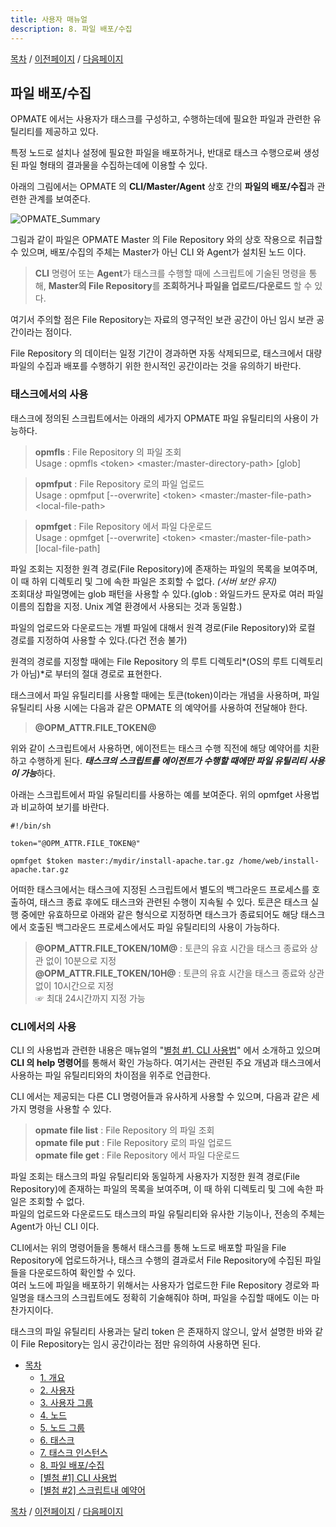 ```yaml
---
title: 사용자 매뉴얼
description: 8. 파일 배포/수집
---
```


[목차](UserManual.md) / [이전페이지](UserManual7.md) / [다음페이지](UserManual9.md)

## 파일 배포/수집

OPMATE 에서는 사용자가 태스크를 구성하고, 수행하는데에 필요한 파일과 관련한 유틸리티를 제공하고 있다.

특정 노드로 설치나 설정에 필요한 파일을 배포하거나, 반대로 태스크 수행으로써 생성된 파일 형태의 결과물을 수집하는데에 이용할 수 있다.

아래의 그림에서는 OPMATE 의 **CLI/Master/Agent** 상호 간의 **파일의 배포/수집**과 관련한 관계를 보여준다.

![OPMATE_Summary](../../img/opmate-file-summary.png)

그림과 같이 파일은 OPMATE Master 의 File Repository 와의 상호 작용으로 취급할 수 있으며, 배포/수집의 주체는 Master가 아닌 CLI 와 Agent가 설치된 노드 이다.

>**CLI** 명령어 또는 **Agent**가 태스크를 수행할 때에 스크립트에 기술된 명령을 통해, **Master의 File Repository**를 **조회하거나 파일을 업로드/다운로드** 할 수 있다.

여기서 주의할 점은 File Repository는 자료의 영구적인 보관 공간이 아닌 임시 보관 공간이라는 점이다.

File Repository 의 데이터는 일정 기간이 경과하면 자동 삭제되므로, 태스크에서 대량 파일의 수집과 배포를 수행하기 위한 한시적인 공간이라는 것을 유의하기 바란다.

### 태스크에서의 사용

태스크에 정의된 스크립트에서는 아래의 세가지 OPMATE 파일 유틸리티의 사용이 가능하다.

>**opmfls** : File Repository 의 파일 조회<br>
>Usage : opmfls &lt;token&gt; &lt;master:/master-directory-path&gt; [glob]

>**opmfput** : File Repository 로의 파일 업로드<br>
Usage : opmfput [--overwrite] &lt;token&gt; &lt;master:/master-file-path&gt; &lt;local-file-path&gt;

>**opmfget** : File Repository 에서 파일 다운로드<br>
Usage : opmfget [--overwrite] &lt;token&gt; &lt;master:/master-file-path&gt; [local-file-path]

파일 조회는 지정한 원격 경로(File Repository)에 존재하는 파일의 목록을 보여주며, 이 때 하위 디렉토리 및 그에 속한 파일은 조회할 수 없다. *(서버 보안 유지)*<br>
조회대상 파일명에는 glob 패턴을 사용할 수 있다.(glob : 와일드카드 문자로 여러 파일 이름의 집합을 지정. Unix 계열 환경에서 사용되는 것과 동일함.)

파일의 업로드와 다운로드는 개별 파일에 대해서 원격 경로(File Repository)와 로컬 경로를 지정하여 사용할 수 있다.(다건 전송 불가)

원격의 경로를 지정할 때에는 File Repository 의 루트 디렉토리*(OS의 루트 디렉토리가 아님)*로 부터의 절대 경로로 표현한다.

태스크에서 파일 유틸리티를 사용할 때에는 토큰(token)이라는 개념을 사용하며, 파일 유틸리티 사용 시에는 다음과 같은 OPMATE 의 예약어를 사용하여 전달해야 한다.

>**@OPM_ATTR.FILE_TOKEN@**

위와 같이 스크립트에서 사용하면, 에이전트는 태스크 수행 직전에 해당 예약어를 치환하고 수행하게 된다.
***태스크의 스크립트를 에이전트가 수행할 때에만 파일 유틸리티 사용이 가능***하다.

아래는 스크립트에서 파일 유틸리티를 사용하는 예를 보여준다. 위의 opmfget 사용법과 비교하여 보기를 바란다.

```
#!/bin/sh

token="@OPM_ATTR.FILE_TOKEN@"

opmfget $token master:/mydir/install-apache.tar.gz /home/web/install-apache.tar.gz
```

어떠한 태스크에서는 태스크에 지정된 스크립트에서 별도의 백그라운드 프로세스를 호출하여, 태스크 종료 후에도 태스크와 관련된 수행이 지속될 수 있다.
토큰은 태스크 실행 중에만 유효하므로 아래와 같은 형식으로 지정하면 태스크가 종료되어도 해당 태스크에서 호출된 백그라운드 프로세스에서도 파일 유틸리티의 사용이 가능하다.

>**@OPM_ATTR.FILE_TOKEN/10M@** : 토큰의 유효 시간을 태스크 종료와 상관 없이 10분으로 지정<br>
>**@OPM_ATTR.FILE_TOKEN/10H@** : 토큰의 유효 시간을 태스크 종료와 상관 없이 10시간으로 지정<br>
>☞ 최대 24시간까지 지정 가능

### CLI에서의 사용

CLI 의 사용법과 관련한 내용은 매뉴얼의 "[별첨 #1. CLI 사용법](UserManual9.md)" 에서 소개하고 있으며 **CLI 의 help 명령어**를 통해서 확인 가능하다.
여기서는 관련된 주요 개념과 태스크에서 사용하는 파일 유틸리티와의 차이점을 위주로 언급한다.

CLI 에서는 제공되는 다른 CLI 명령어들과 유사하게 사용할 수 있으며, 다음과 같은 세 가지 명령을 사용할 수 있다.

>**opmate file list** : File Repository 의 파일 조회<br>
>**opmate file put** : File Repository 로의 파일 업로드<br>
>**opmate file get** : File Repository 에서 파일 다운로드

파일 조회는 태스크의 파일 유틸리티와 동일하게 사용자가 지정한 원격 경로(File Repository)에 존재하는 파일의 목록을 보여주며, 이 때 하위 디렉토리 및 그에 속한 파일은 조회할 수 없다.<br>
파일의 업로드와 다운로드도 태스크의 파일 유틸리티와 유사한 기능이나, 전송의 주체는 Agent가 아닌 CLI 이다.

CLI에서는 위의 명령어들을 통해서 태스크를 통해 노드로 배포할 파일을 File Repository에 업로드하거나, 태스크 수행의 결과로서 File Repository에 수집된 파일들을 다운로드하여 확인할 수 있다.<br>
여러 노드에 파일을 배포하기 위해서는 사용자가 업로드한 File Repository 경로와 파일명을 태스크의 스크립트에도 정확히 기술해줘야 하며, 파일을 수집할 때에도 이는 마찬가지이다.

태스크의 파일 유틸리티 사용과는 달리 token 은 존재하지 않으니, 앞서 설명한 바와 같이 File Repository는 임시 공간이라는 점만 유의하여 사용하면 된다.

<!-- Floating Menu -->
<link rel="stylesheet" type="text/css" href="/assets/css/common.css" />
<div class="usermanual-menu">
	<ul>
		<!--li><a href="#">이전</a></li-->
		<li><a href="#">목차</a>
			<ul>
				<li><a href="UserManual1.html">1. 개요</a></li>
				<li><a href="UserManual2.html">2. 사용자</a></li>
				<li><a href="UserManual3.html">3. 사용자 그룹</a></li>
				<li><a href="UserManual4.html">4. 노드</a></li>
				<li><a href="UserManual5.html">5. 노드 그룹</a></li>
				<li><a href="UserManual6.html">6. 태스크</a></li>
				<li><a href="UserManual7.html">7. 태스크 인스턴스</a></li>
				<li><a href="UserManual8.html">8. 파일 배포/수집</a></li>
				<li><a href="UserManual9.html">[별첨 #1] CLI 사용법</a></li>
				<li><a href="UserManual10.html">[별첨 #2] 스크립트내 예약어</a></li>
			</ul>
		</li>
		<!--li><a href="#">다음</a></li-->
	</ul>
</div>

[목차](UserManual.md) / [이전페이지](UserManual7.md) / [다음페이지](UserManual9.md)
